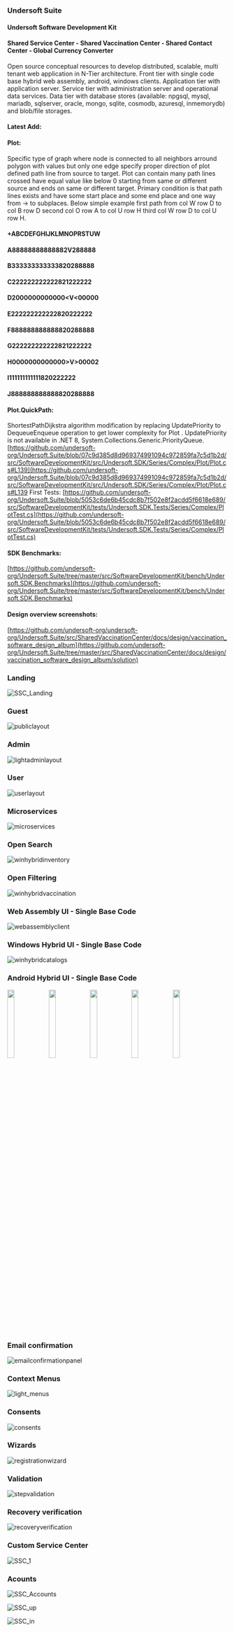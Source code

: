 ### Undersoft Suite 
#### Undersoft Software Development Kit
#### Shared Service Center - Shared Vaccination Center - Shared Contact Center - Global Currency Converter

Open source conceptual resources to develop distributed, scalable, multi tenant web application in N-Tier architecture. Front tier with single code base hybrid web assembly, android, windows clients. Application tier with application server. Service tier with administration server and operational data services. Data tier with database stores (available: npgsql, mysql, mariadb, sqlserver, oracle, mongo, sqlite, cosmodb, azuresql, inmemorydb) and blob/file storages.       

#### Latest Add:
#### Plot: 
Specific type of graph where node is connected to all neighbors arround polygon with values but only one edge specify proper direction of plot defined path line from source to target. Plot can contain many path lines crossed have equal value like below 0 starting from same or different source and ends on same or different target. Primary condition is that path lines exists and have some start place and some end place and one way from -> to subplaces. Below simple example first path from col W row D to col B row D second col O row A to col U row H third col W row D to col U row H.
#### +ABCDEFGHIJKLMNOPRSTUW
#### A88888888888882V288888
#### B333333333333820288888
#### C222222222222821222222
#### D2000000000000<V<00000
#### E222222222222820222222
#### F888888888888820288888
#### G222222222222821222222
#### H0000000000000>V>00002
#### I111111111111820222222
#### J888888888888820288888


#### Plot.QuickPath: 
ShortestPathDijkstra algorithm modification by replacing UpdatePriority to DequeueEnqueue operation to get lower complexity for Plot  . UpdatePriority is not available in .NET 8, System.Collections.Generic.PriorityQueue. [https://github.com/undersoft-org/Undersoft.Suite/blob/07c9d385d8d969374991094c972859fa7c5d1b2d/src/SoftwareDevelopmentKit/src/Undersoft.SDK/Series/Complex/Plot/Plot.cs#L139](https://github.com/undersoft-org/Undersoft.Suite/blob/07c9d385d8d969374991094c972859fa7c5d1b2d/src/SoftwareDevelopmentKit/src/Undersoft.SDK/Series/Complex/Plot/Plot.cs#L139
First Tests: 
[https://github.com/undersoft-org/Undersoft.Suite/blob/5053c6de6b45cdc8b7f502e8f2acdd5f6618e689/src/SoftwareDevelopmentKit/tests/Undersoft.SDK.Tests/Series/Complex/PlotTest.cs](https://github.com/undersoft-org/Undersoft.Suite/blob/5053c6de6b45cdc8b7f502e8f2acdd5f6618e689/src/SoftwareDevelopmentKit/tests/Undersoft.SDK.Tests/Series/Complex/PlotTest.cs)

#### SDK Benchmarks: 
[https://github.com/undersoft-org/Undersoft.Suite/tree/master/src/SoftwareDevelopmentKit/bench/Undersoft.SDK.Benchmarks](https://github.com/undersoft-org/Undersoft.Suite/tree/master/src/SoftwareDevelopmentKit/bench/Undersoft.SDK.Benchmarks)

#### Design overview screenshots: 
[https://github.com/undersoft-org/undersoft-org/Undersoft.Suite/src/SharedVaccinationCenter/docs/design/vaccination_software_design_album](https://github.com/undersoft-org/Undersoft.Suite/tree/master/src/SharedVaccinationCenter/docs/design/vaccination_software_design_album/solution)


### Landing
![SSC_Landing](https://github.com/undersoft-org/Undersoft/assets/82622935/9273f4b7-7c83-42c0-a4af-7f56a7f0dc44)

### Guest 
![publiclayout](https://github.com/user-attachments/assets/0c4d3434-4491-4d0f-8a4f-0fd1d879b7d3)

### Admin
![lightadminlayout](https://github.com/user-attachments/assets/9cab7d8a-0e36-4507-8649-51d6771b73a6)

### User
![userlayout](https://github.com/user-attachments/assets/4b36bfad-c880-4ab9-9252-98977a042a46)

### Microservices
![microservices](https://github.com/user-attachments/assets/ec1451a6-13c6-4ef2-bbd1-e2b20d312a6b)

### Open Search
![winhybridinventory](https://github.com/user-attachments/assets/cc349ba0-b2da-4efb-ad15-f9041422d136)

### Open Filtering
![winhybridvaccination](https://github.com/user-attachments/assets/46b961b4-21be-4257-9f62-97cf6f612459)

### Web Assembly UI - Single Base Code
![webassemblyclient](https://github.com/user-attachments/assets/8fb72f76-e9cc-46b1-a308-4ddaa4e98683)

### Windows Hybrid UI - Single Base Code
![winhybridcatalogs](https://github.com/user-attachments/assets/ee514064-53f6-4e6d-bb64-c491caef19ab)

### Android Hybrid UI - Single Base Code
<img src="https://github.com/user-attachments/assets/b6db8ecf-b360-444e-a43f-467d03111e35" width=18% height=20% /> 

<img src="https://github.com/user-attachments/assets/07ba4dbe-fb6a-46b4-b084-5aa83f222ec5" width=18% height=20% /> 

<img src="https://github.com/user-attachments/assets/0827b5c8-ffd1-4c82-b843-c75535a27ad4" width=18% height=20% /> 

<img src="https://github.com/user-attachments/assets/87a3eca5-7bef-46ed-a381-b8224dd8318d" width=18% height=20% /> 

<img src="https://github.com/user-attachments/assets/635bee8c-a872-4701-ac3c-140acef27e95" width=18% height=20% /> 

### Email confirmation
![emailconfirmationpanel](https://github.com/user-attachments/assets/65b83061-11cc-471a-957e-bca72f4250d4)

### Context Menus 
![light_menus](https://github.com/user-attachments/assets/27fe10bd-17ce-44f0-94cc-02bb08587592)

### Consents
![consents](https://github.com/user-attachments/assets/04b58a52-7832-4262-9d09-16a4f8e7576f)

### Wizards
![registrationwizard](https://github.com/user-attachments/assets/42b6951c-44ee-4e66-a286-a0a4422896b0)

### Validation
![stepvalidation](https://github.com/user-attachments/assets/25ee17db-f9a9-401b-a1e8-f4b091b4079d)

### Recovery verification
![recoveryverification](https://github.com/user-attachments/assets/a7caaa10-68a7-40cd-93f4-112d338f33f2)

### Custom Service Center
![SSC_1](https://github.com/undersoft-org/Undersoft/assets/82622935/7b65b354-5a0c-4b50-8e2c-9b04b9dbe549)

### Acounts
![SSC_Accounts](https://github.com/undersoft-org/Undersoft/assets/82622935/3def196a-c93b-4797-acd2-cb2a0f4d8d1d)

![SSC_up](https://github.com/undersoft-org/Undersoft/assets/82622935/28a36285-f8af-424e-9c09-ccce29b457e8)

![SSC_in](https://github.com/undersoft-org/Undersoft/assets/82622935/75774832-a5be-4556-b750-96e188660f47)


